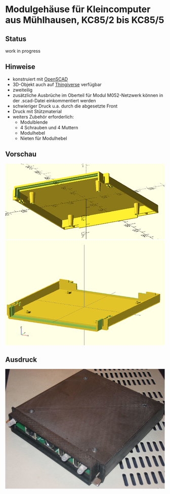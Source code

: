 # Modulgehäuse für Kleincomputer aus Mühlhausen, KC85/2 bis KC85/5

## Status

work in progress

## Hinweise

- konstruiert mit [OpenSCAD](https://openscad.org/)
- 3D-Objekt auch auf [Thingiverse](https://www.thingiverse.com/thing:2783113) verfügbar
- zweiteilig
- zusätzliche Ausbrüche im Oberteil für Modul M052-Netzwerk können in der .scad-Datei einkommentiert werden
- schwieriger Druck u.a. durch die abgesetzte Front
- Druck mit Stützmaterial
- weiters Zubehör erforderlich:
  * Modulblende
  * 4 Schrauben und 4 Muttern
  * Modulhebel
  * Nieten für Modulhebel


## Vorschau
![preview](Oberteil_preview.png)
![preview](Unterteil_preview.png)

## Ausdruck
![printed](Modul_printed.jpg)
